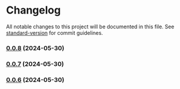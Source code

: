 # Changelog

All notable changes to this project will be documented in this file. See [standard-version](https://github.com/conventional-changelog/standard-version) for commit guidelines.

### [0.0.8](https://github.com/tedming9527/typeof/compare/v0.0.5...v0.0.8) (2024-05-30)

### [0.0.7](https://github.com/tedming9527/typeof/compare/v0.0.5...v0.0.7) (2024-05-30)

### [0.0.6](https://github.com/tedming9527/typeof/compare/v0.0.5...v0.0.6) (2024-05-30)
